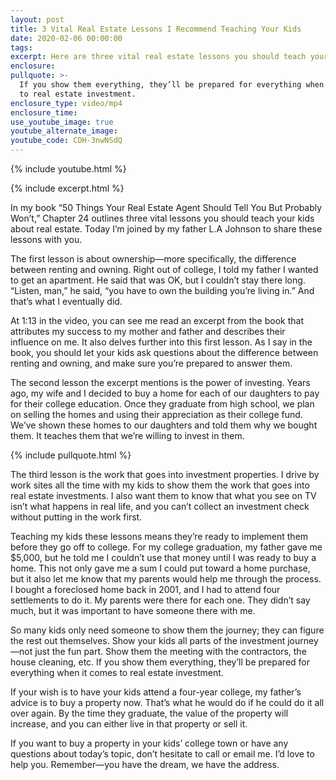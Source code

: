 ```yaml
---
layout: post
title: 3 Vital Real Estate Lessons I Recommend Teaching Your Kids
date: 2020-02-06 00:00:00
tags:
excerpt: Here are three vital real estate lessons you should teach your kids.
enclosure:
pullquote: >-
  If you show them everything, they’ll be prepared for everything when it comes
  to real estate investment.
enclosure_type: video/mp4
enclosure_time:
use_youtube_image: true
youtube_alternate_image:
youtube_code: CDH-3nwNSdQ
---
```

{% include youtube.html %}

{% include excerpt.html %}

In my book “50 Things Your Real Estate Agent Should Tell You But Probably Won’t,” Chapter 24 outlines three vital lessons you should teach your kids about real estate. Today I’m joined by my father L.A Johnson to share these lessons with you.

The first lesson is about ownership—more specifically, the difference between renting and owning. Right out of college, I told my father I wanted to get an apartment. He said that was OK, but I couldn’t stay there long. “Listen, man,” he said, “you have to own the building you’re living in.” And that’s what I eventually did.

At 1:13 in the video, you can see me read an excerpt from the book that attributes my success to my mother and father and describes their influence on me. It also delves further into this first lesson. As I say in the book, you should let your kids ask questions about the difference between renting and owning, and make sure you’re prepared to answer them.

The second lesson the excerpt mentions is the power of investing. Years ago, my wife and I decided to buy a home for each of our daughters to pay for their college education. Once they graduate from high school, we plan on selling the homes and using their appreciation as their college fund. We’ve shown these homes to our daughters and told them why we bought them. It teaches them that we’re willing to invest in them.

{% include pullquote.html %}

The third lesson is the work that goes into investment properties. I drive by work sites all the time with my kids to show them the work that goes into real estate investments. I also want them to know that what you see on TV isn’t what happens in real life, and you can’t collect an investment check without putting in the work first.

Teaching my kids these lessons means they’re ready to implement them before they go off to college. For my college graduation, my father gave me $5,000, but he told me I couldn’t use that money until I was ready to buy a home. This not only gave me a sum I could put toward a home purchase, but it also let me know that my parents would help me through the process. I bought a foreclosed home back in 2001, and I had to attend four settlements to do it. My parents were there for each one. They didn’t say much, but it was important to have someone there with me.

So many kids only need someone to show them the journey; they can figure the rest out themselves. Show your kids all parts of the investment journey—not just the fun part. Show them the meeting with the contractors, the house cleaning, etc. If you show them everything, they’ll be prepared for everything when it comes to real estate investment.

If your wish is to have your kids attend a four-year college, my father’s advice is to buy a property now. That’s what he would do if he could do it all over again. By the time they graduate, the value of the property will increase, and you can either live in that property or sell it.

If you want to buy a property in your kids’ college town or have any questions about today’s topic, don’t hesitate to call or email me. I’d love to help you. Remember—you have the dream, we have the address.
